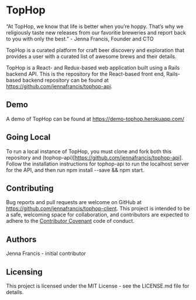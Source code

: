 # TopHop

“At TopHop, we know that life is better when you’re hoppy. That’s why we religiously taste new releases from our favoritie breweries and report back to you with only the best.” - Jenna Francis, Founder and CTO

TopHop is a curated platform for craft beer discovery and exploration that provides a user with a curated list of awesome brews and their details.

TopHop is a React- and Redux-based web application built using a Rails backend API. This is the repository for the React-based front end, Rails-based backend repository can be found at https://github.com/jennafrancis/tophop-api.

## Demo

A demo of TopHop can be found at https://demo-tophop.herokuapp.com/

## Going Local

To run a local instance of TopHop, you must clone and fork both this repository and (tophop-api)[https://github.com/jennafrancis/tophop-api]. Follow the installation instructions for tophop-api to run the localhost server for the API, and then run npm install --save && npm start.

## Contributing

Bug reports and pull requests are welcome on GitHub at https://github.com/jennafrancis/tophop-client. This project is intended to be a safe, welcoming space for collaboration, and contributors are expected to adhere to the [Contributor Covenant](http://contributor-covenant.org) code of conduct.

## Authors

Jenna Francis - initial contributor

## Licensing

This project is licensed under the MIT License - see the LICENSE.md file for details.
